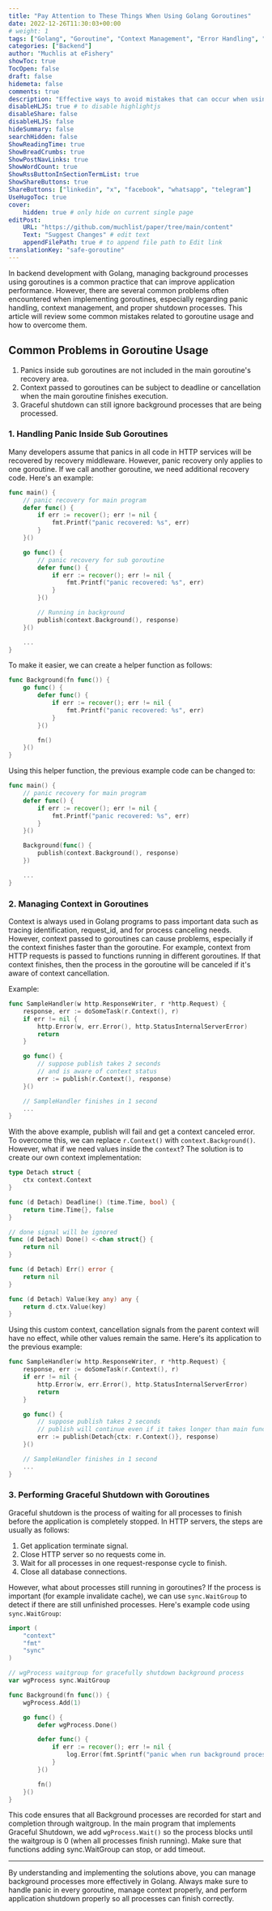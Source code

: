 ```yaml
---
title: "Pay Attention to These Things When Using Golang Goroutines"
date: 2022-12-26T11:30:03+00:00
# weight: 1
tags: ["Golang", "Goroutine", "Context Management", "Error Handling", "Graceful Shutdown", "Best Practices"]
categories: ["Backend"]
author: "Muchlis at eFishery"
showToc: true
TocOpen: false
draft: false
hidemeta: false
comments: true
description: "Effective ways to avoid mistakes that can occur when using goroutines."
disableHLJS: true # to disable highlightjs
disableShare: false
disableHLJS: false
hideSummary: false
searchHidden: false
ShowReadingTime: true
ShowBreadCrumbs: true
ShowPostNavLinks: true
ShowWordCount: true
ShowRssButtonInSectionTermList: true
ShowShareButtons: true
ShareButtons: ["linkedin", "x", "facebook", "whatsapp", "telegram"]
UseHugoToc: true
cover:
    hidden: true # only hide on current single page
editPost:
    URL: "https://github.com/muchlist/paper/tree/main/content"
    Text: "Suggest Changes" # edit text
    appendFilePath: true # to append file path to Edit link
translationKey: "safe-goroutine"
---
```


In backend development with Golang, managing background processes using goroutines is a common practice that can improve application performance. However, there are several common problems often encountered when implementing goroutines, especially regarding panic handling, context management, and proper shutdown processes. This article will review some common mistakes related to goroutine usage and how to overcome them.

<!--more-->

## Common Problems in Goroutine Usage
1. Panics inside sub goroutines are not included in the main goroutine's recovery area.
2. Context passed to goroutines can be subject to deadline or cancellation when the main goroutine finishes execution.
3. Graceful shutdown can still ignore background processes that are being processed.

### 1. Handling Panic Inside Sub Goroutines
Many developers assume that panics in all code in HTTP services will be recovered by recovery middleware. However, panic recovery only applies to one goroutine. If we call another goroutine, we need additional recovery code. Here's an example:

```go
func main() {
    // panic recovery for main program
    defer func() {
        if err := recover(); err != nil {
            fmt.Printf("panic recovered: %s", err)
        }
    }()

    go func() {
        // panic recovery for sub goroutine
        defer func() {
            if err := recover(); err != nil {
                fmt.Printf("panic recovered: %s", err)
            }
        }()    

        // Running in background
        publish(context.Background(), response)
    }()

    ...
}
```

To make it easier, we can create a helper function as follows:

```go
func Background(fn func()) {
    go func() {
        defer func() {
            if err := recover(); err != nil {
                fmt.Printf("panic recovered: %s", err)
            }
        }()

        fn()
    }()
}
```
Using this helper function, the previous example code can be changed to:

```go
func main() {
    // panic recovery for main program
    defer func() {
        if err := recover(); err != nil {
            fmt.Printf("panic recovered: %s", err)
        }
    }()

    Background(func() {
        publish(context.Background(), response)
    })

    ...
}
```

### 2. Managing Context in Goroutines
Context is always used in Golang programs to pass important data such as tracing identification, request_id, and for process canceling needs. However, context passed to goroutines can cause problems, especially if the context finishes faster than the goroutine. For example, context from HTTP requests is passed to functions running in different goroutines. If that context finishes, then the process in the goroutine will be canceled if it's aware of context cancellation.

Example:

```go
func SampleHandler(w http.ResponseWriter, r *http.Request) {
    response, err := doSomeTask(r.Context(), r)
    if err != nil {
        http.Error(w, err.Error(), http.StatusInternalServerError)
        return 
    }

    go func() {
        // suppose publish takes 2 seconds
        // and is aware of context status
        err := publish(r.Context(), response)
    }()

    // SampleHandler finishes in 1 second
    ...
}
```

With the above example, publish will fail and get a context canceled error. To overcome this, we can replace `r.Context()` with `context.Background()`. However, what if we need values inside the `context`? The solution is to create our own context implementation:

```go
type Detach struct {
    ctx context.Context
}

func (d Detach) Deadline() (time.Time, bool) {
    return time.Time{}, false
}

// done signal will be ignored
func (d Detach) Done() <-chan struct{} {
    return nil
}

func (d Detach) Err() error {
    return nil
}

func (d Detach) Value(key any) any {
    return d.ctx.Value(key)
}

```

Using this custom context, cancellation signals from the parent context will have no effect, while other values remain the same. Here's its application to the previous example:

```go
func SampleHandler(w http.ResponseWriter, r *http.Request) {
    response, err := doSomeTask(r.Context(), r)
    if err != nil {
        http.Error(w, err.Error(), http.StatusInternalServerError)
        return 
    }

    go func() {
        // suppose publish takes 2 seconds
        // publish will continue even if it takes longer than main func
        err := publish(Detach{ctx: r.Context()}, response)
    }()

    // SampleHandler finishes in 1 second
    ...
}

```


### 3. Performing Graceful Shutdown with Goroutines
Graceful shutdown is the process of waiting for all processes to finish before the application is completely stopped. In HTTP servers, the steps are usually as follows:

1. Get application terminate signal.
2. Close HTTP server so no requests come in.
3. Wait for all processes in one request-response cycle to finish.
4. Close all database connections.

However, what about processes still running in goroutines? If the process is important (for example invalidate cache), we can use `sync.WaitGroup` to detect if there are still unfinished processes. Here's example code using `sync.WaitGroup`:

```go
import (
    "context"
    "fmt"
    "sync"
)

// wgProcess waitgroup for gracefully shutdown background process
var wgProcess sync.WaitGroup

func Background(fn func()) {
    wgProcess.Add(1)

    go func() {
        defer wgProcess.Done()

        defer func() {
            if err := recover(); err != nil {
                log.Error(fmt.Sprintf("panic when run background process"), fmt.Errorf("%s", err))
            }
        }()

        fn()
    }()
}
```

This code ensures that all Background processes are recorded for start and completion through waitgroup. In the main program that implements Graceful Shutdown, we add `wgProcess.Wait()` so the process blocks until the waitgroup is 0 (when all processes finish running). Make sure that functions adding sync.WaitGroup can stop, or add timeout.

---

By understanding and implementing the solutions above, you can manage background processes more effectively in Golang. Always make sure to handle panic in every goroutine, manage context properly, and perform application shutdown properly so all processes can finish correctly.